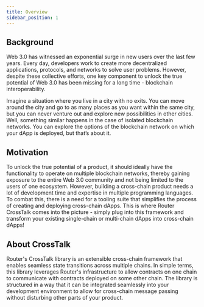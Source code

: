 ```yaml
---
title: Overview
sidebar_position: 1
---
```

## Background
Web 3.0 has witnessed an exponential surge in new users over the last few years. Every day, developers work to create more decentralized applications, protocols, and networks to solve user problems. However, despite these collective efforts, one key component to unlock the true potential of Web 3.0 has been missing for a long time - blockchain interoperability. 

Imagine a situation where you live in a city with no exits. You can move around the city and go to as many places as you want within the same city, but you can never venture out and explore new possibilities in other cities. Well, something similar happens in the case of isolated blockchain networks. You can explore the options of the blockchain network on which your dApp is deployed, but that’s about it.

## Motivation
To unlock the true potential of a product, it should ideally have the functionality to operate on multiple blockchain networks, thereby gaining exposure to the entire Web 3.0 community and not being limited to the users of one ecosystem. However, building a cross-chain product needs a lot of development time and expertise in multiple programming languages. To combat this, there is a need for a tooling suite that simplifies the process of creating and deploying cross-chain dApps. This is where Router CrossTalk comes into the picture - simply plug into this framework and transform your existing single-chain or multi-chain dApps into cross-chain dApps!

## About CrossTalk
Router's CrossTalk library is an extensible cross-chain framework that enables seamless state transitions across multiple chains. In simple terms, this library leverages Router's infrastructure to allow contracts on one chain to communicate with contracts deployed on some other chain. The library is structured in a way that it can be integrated seamlessly into your development environment to allow for cross-chain message passing without disturbing other parts of your product.
